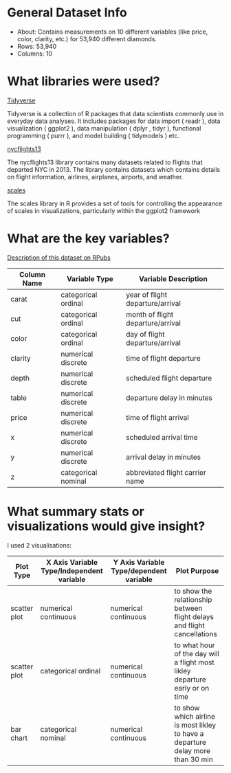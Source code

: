 # General Dataset Info

* About: Contains measurements on 10 different variables (like price, color, clarity, etc.) for 53,940 different diamonds.
* Rows: 53,940
* Columns: 10

# What libraries were used?

<ins> Tidyverse </ins>

Tidyverse is a collection of R packages that data scientists commonly use in everyday data analyses. It includes packages for data import ( readr ), data visualization ( ggplot2 ), data manipulation ( dplyr , tidyr ), functional programming ( purrr ), and model building ( tidymodels ) etc.

<ins> nycflights13 </ins>

The nycflights13 library contains many datasets related to flights that departed NYC in 2013. The library contains datasets which contains details on flight information, airlines, airplanes, airports, and weather. 

<ins> scales </ins>

The scales library in R provides a set of tools for controlling the appearance of scales in visualizations, particularly within the ggplot2 framework

# What are the key variables?

[Description of this dataset on RPubs](https://rpubs.com/Davo2812/1102821)

| Column Name  | Variable Type | Variable Description |
| ------------- | ------------- | ------------- |
| carat  | categorical ordinal  | year of flight departure/arrival  |
| cut  | categorical ordinal  | month of flight departure/arrival  |
| color  | categorical ordinal  | day of flight departure/arrival  |
| clarity  | numerical discrete  | time of flight departure  |
| depth  | numerical discrete  | scheduled flight departure  |
| table  | numerical discrete  | departure delay in minutes  |
| price  | numerical discrete  | 	time of flight arrival  |
| x  | numerical discrete  | scheduled arrival time|
| y  | numerical discrete  | arrival delay in minutes  |
| z  | categorical nominal  | abbreviated flight carrier name  |

# What summary stats or visualizations would give insight?

I used 2 visualisations:

| Plot Type  | X Axis Variable Type/Independent variable | Y Axis Variable Type/dependent variable | Plot Purpose |
| ------------- | ------------- | ------------- | ------------- |
| scatter plot  | numerical continuous  | numerical continuous  | to show the relationship between flight delays and flight cancellations |
| scatter plot  | categorical ordinal | numerical continuous  | to what hour of the day will a flight most likley departure early or on time |
| bar chart  | categorical nominal  | numerical continuous  | to show which airline is most likley to have a departure delay more than 30 min |


